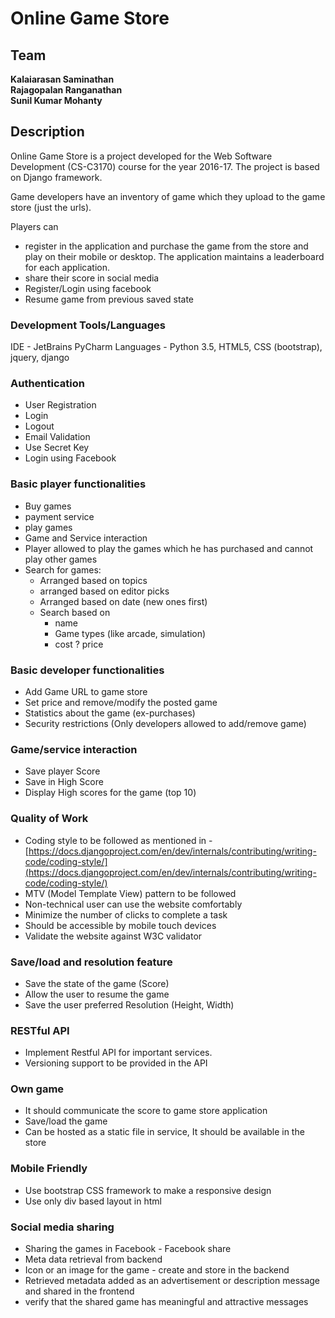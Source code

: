 # Online Game Store

## Team

**Kalaiarasan Saminathan** <br/>
**Rajagopalan Ranganathan**<br/>
**Sunil Kumar Mohanty**

## Description

Online Game Store is a project developed for the Web Software Development (CS-C3170) course for the year 2016-17. 
The project is based on Django framework.

Game developers have an inventory of game which they upload to the game store (just the urls). 

Players can 
- register in the application and purchase the game from the store and play on their mobile or desktop. The application maintains a leaderboard for each application.
- share their score in social media
- Register/Login using facebook
- Resume game from previous saved state

### Development Tools/Languages
IDE - JetBrains PyCharm
Languages - Python 3.5, HTML5, CSS (bootstrap), jquery, django

### Authentication

- User Registration
- Login
- Logout
- Email Validation
- Use Secret Key
- Login using Facebook

### Basic player functionalities

- Buy games
- payment service
- play games
- Game and Service interaction
- Player allowed to play the games which he has purchased and cannot play other games
- Search for games:
  - Arranged based on topics
  - arranged based on editor picks
  - Arranged based on date (new ones first)
  - Search based on
    - name
    - Game types (like arcade, simulation)
    - cost ? price

### Basic developer functionalities

- Add Game URL to game store
- Set price and remove/modify the posted game
- Statistics about the game (ex-purchases)
- Security restrictions (Only developers allowed to add/remove game)

### Game/service interaction

- Save player Score
- Save in High Score
- Display High scores for the game (top 10)

### Quality of Work

- Coding style to be followed as mentioned in - [https://docs.djangoproject.com/en/dev/internals/contributing/writing-code/coding-style/](https://docs.djangoproject.com/en/dev/internals/contributing/writing-code/coding-style/)
- MTV (Model Template View) pattern to be followed
- Non-technical user can use the website comfortably
- Minimize the number of clicks to complete a task
- Should be accessible by mobile touch devices
- Validate the website against W3C validator

### Save/load and resolution feature

- Save the state of the game (Score)
- Allow the user to resume the game
- Save the user preferred Resolution (Height, Width)

### RESTful API

- Implement Restful API for important services.
- Versioning support to be provided in the API

### Own game

- It should communicate the score to game store application
- Save/load the game
- Can be hosted as a static file in service, It should be available in the store

### Mobile Friendly

- Use bootstrap CSS framework to make a responsive design
- Use only div based layout in html

### Social media sharing

- Sharing the games in Facebook - Facebook share
- Meta data retrieval from backend
- Icon or an image for the game - create and store in the backend
- Retrieved metadata added as an advertisement or description message and shared in the frontend
- verify that the shared game has meaningful and attractive messages